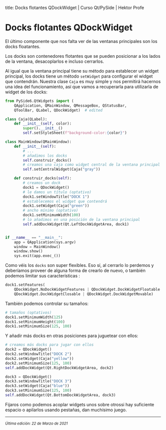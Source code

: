 title: Docks flotantes QDockWidget | Curso Qt/PySide | Hektor Profe

# Docks flotantes QDockWidget

El último componente que nos falta ver de las ventanas principales son los docks floatantes.

Los docks son contenedores flotantes que se pueden posicionar a los lados de la ventana, desacoplarlos e incluso cerrarlos.

Al igual que la ventana principal tiene su método para establecer un widget principal, los docks tiene un método `setWidget` para configurar el widget que contendrán. Nuestra clase `Caja` es muy simple y nos permitirá hacernos una idea del funcionamiento, así que vamos a recuperarla para utilizarla de widget de los docks:

```python
from PySide6.QtWidgets import (
    QApplication, QMainWindow, QMessageBox, QStatusBar,
    QToolBar, QLabel, QDockWidget)  # edited

class Caja(QLabel):
    def __init__(self, color):
        super().__init__()
        self.setStyleSheet(f"background-color:{color}")

class MainWindow(QMainWindow):
    def __init__(self):
        # ...
        # añadimos los docks
        self.construir_docks()
        # creamos una caja como widget central de la ventana principal
        self.setCentralWidget(Caja("gray"))

    def construir_docks(self):
        # creamos un dock
        dock1 = QDockWidget()
        # le damos un título (optativo)
        dock1.setWindowTitle("DOCK 1")
        # establecemos el widget que contendrá
        dock1.setWidget(Caja("green"))
        # ancho mínimo (optativo)
        dock1.setMinimumWidth(100)
        # lo añadimos en una posición de la ventana principal
        self.addDockWidget(Qt.LeftDockWidgetArea, dock1)


if __name__ == "__main__":
    app = QApplication(sys.argv)
    window = MainWindow()
    window.show()
    sys.exit(app.exec_())
```

Como véis los `docks` son super flexibles. Eso sí, al cerrarlo lo perdemos y deberíamos proveer de alguna forma de crearlo de nuevo, o también podemos limitar sus características :

```python
dock1.setFeatures(
    QDockWidget.NoDockWidgetFeatures | QDockWidget.DockWidgetFloatable |
    QDockWidget.DockWidgetClosable | QDockWidget.DockWidgetMovable)
```

También podemos controlar su tamaños:

```python
# tamaños (optativos)
dock1.setMinimumWidth(125)
dock1.setMinimumHeight(100)
dock1.setMinimumSize(125, 100)
```

Y añadir más docks en otras posiciones para juguetear con ellos:

```python
# creamos más docks para jugar con ellos
dock2 = QDockWidget()
dock2.setWindowTitle("DOCK 2")
dock2.setWidget(Caja("yellow"))
dock2.setMinimumSize(125, 100)
self.addDockWidget(Qt.RightDockWidgetArea, dock2)

dock3 = QDockWidget()
dock3.setWindowTitle("DOCK 3")
dock3.setWidget(Caja("blue"))
dock3.setMinimumSize(125, 100)
self.addDockWidget(Qt.BottomDockWidgetArea, dock3)
```

Fijaros como podemos acoplar widgets unos sobre otrossi hay suficiente espacio o apilarlos usando pestañas, dan muchísimo juego.


___
<small class="edited"><i>Última edición: 22 de Marzo de 2021</i></small>